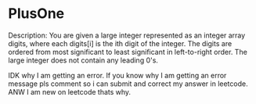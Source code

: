 # PlusOne
 Description:
 You are given a large integer represented as an integer array digits, where each digits[i] is the ith digit of the integer. The digits are ordered from most significant to least significant in left-to-right order. The large integer does not contain any leading 0's.

 IDK why I am getting an error. If you know why I am getting an error message pls comment so i can submit and correct my answer in leetcode. ANW I am new on leetcode thats why.